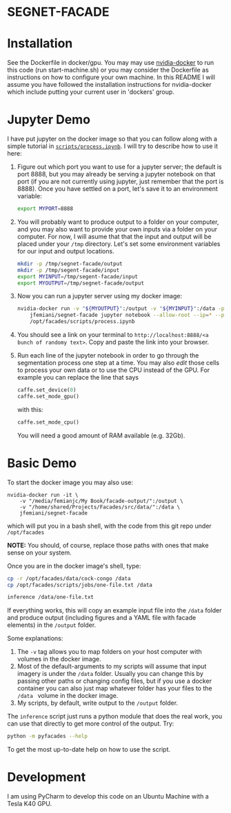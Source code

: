 # SEGNET-FACADE

# Installation
See the Dockerfile in docker/gpu. 
You may may use [nvidia-docker](https://github.com/NVIDIA/nvidia-docker/wiki/Installation) to run this code 
(run start-machine.sh) or you may consider the Dockerfile as instructions on how to configure your own machine. 
In this README I will assume you have followed the installation instructions for nvidia-docker which include putting your current user in 'dockers' group.

# Jupyter Demo
I have put jupyter on the docker image so that you can follow along with a simple tutorial in [`scripts/process.ipynb`](scripts/process.ipynb). 
I will try to describe how to use it here:
1. Figure out which port you want to use for a jupyter server; the default is port 8888, but you may already be serving a jupyter notebook on that port (if you are not currently using jupyter, just remember that the port is 8888).  Once you have settled on a port, let's save it to an environment variable:
   ```bash
   export MYPORT=8888
   ```
2. You will probably want to produce output to a folder on your computer, and you may also want to provide your own inputs via a folder on your computer. For now, I will asume that that the input and output will be placed under your `/tmp` directory. Let's set some environment variables for our input and output locations. 
    ```bash
    mkdir -p /tmp/segnet-facade/output
    mkdir -p /tmp/segent-facade/input
    export MYINPUT=/tmp/segent-facade/input
    export MYOUTPUT=/tmp/segnet-facade/output
    ```
3. Now you can run a jupyter server using my docker image:
    ```bash
    nvidia-docker run -v "${MYOUTPUT}":/output -v "${MYINPUT}":/data -p ${MYPORT}:${MYPORT} \
        jfemiani/segnet-facade jupyter notebook --allow-root --ip=* --port ${MYPORT} \
        /opt/facades/scripts/process.ipynb
    ```
4. You should see a link on your terminal to `http://localhost:8888/<a bunch of randomy text>`. Copy and paste the link into your browser. 

5. Run each line of the jupyter notebook in order to go through the segmentation process one step at a time. You may also
   _edit_ those cells to process your own data or to use the CPU instead of the GPU.  For example you can replace the line
   that says
   ```python
   caffe.set_device(0)
   caffe.set_mode_gpu()
   ```
   with this:
   ```python
   caffe.set_mode_cpu()
   ```
   You will need a good amount of RAM available (e.g. 32Gb). 

# Basic Demo

To start the docker image you may also use:
```
nvidia-docker run -it \
    -v "/media/femianjc/My Book/facade-output/":/output \
    -v "/home/shared/Projects/Facades/src/data/":/data \
    jfemiani/segnet-facade
```
which will put you in a bash shell, with the code from this git repo under `/opt/facades`

**NOTE:** You should, of course, replace those paths with ones that make sense on your system.

Once you are in the docker image's shell, type:
```bash
cp -r /opt/facades/data/cock-congo /data
cp /opt/facades/scripts/jobs/one-file.txt /data

inference /data/one-file.txt
```

If everything works, this will copy an example input file into 
the `/data` folder and produce output (including figures and a YAML file with facade elements) in the `/output` folder. 


Some explanations:
1.  The `-v` tag allows you to map folders on your host computer with 
    volumes in the docker image. 
2.  Most of the default-arguments to my scripts will assume that input 
    imagery is under the `/data` folder. Usually you can change this 
    by passing other paths or changing config files, but if you use a 
    docker container you can also just map whatever folder has your files 
    to the `/data ` volume in the docker image. 
3.  My scripts, by default, write output to the `/output` folder.

The `inference` script just runs a python module that does the real work, you can use that directly to get more control of the output. Try:

```bash
python -m pyfacades --help
```

To get the most up-to-date help on how to use the script. 
# Development

I am using PyCharm to develop this code on an Ubuntu Machine with a
Tesla K40 GPU. 




